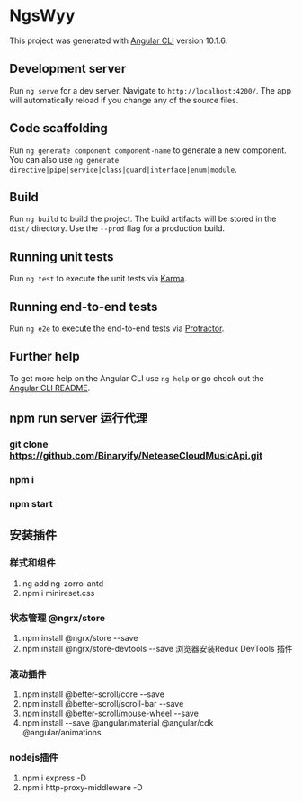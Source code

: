 # NgsWyy

This project was generated with [Angular CLI](https://github.com/angular/angular-cli) version 10.1.6.

## Development server

Run `ng serve` for a dev server. Navigate to `http://localhost:4200/`. The app will automatically reload if you change any of the source files.

## Code scaffolding

Run `ng generate component component-name` to generate a new component. You can also use `ng generate directive|pipe|service|class|guard|interface|enum|module`.

## Build

Run `ng build` to build the project. The build artifacts will be stored in the `dist/` directory. Use the `--prod` flag for a production build.

## Running unit tests

Run `ng test` to execute the unit tests via [Karma](https://karma-runner.github.io).

## Running end-to-end tests

Run `ng e2e` to execute the end-to-end tests via [Protractor](http://www.protractortest.org/).

## Further help

To get more help on the Angular CLI use `ng help` or go check out the [Angular CLI README](https://github.com/angular/angular-cli/blob/master/README.md).

## npm run server 运行代理


### git clone https://github.com/Binaryify/NeteaseCloudMusicApi.git
### npm i
### npm start

## 安装插件 
### 样式和组件
1. ng add ng-zorro-antd
2. npm i minireset.css

###  状态管理  @ngrx/store
1. npm install @ngrx/store --save
2. npm install @ngrx/store-devtools --save  浏览器安装Redux DevTools 插件

### 滚动插件
1. npm install @better-scroll/core --save
2. npm install @better-scroll/scroll-bar --save
3. npm install @better-scroll/mouse-wheel --save
4. npm install --save @angular/material @angular/cdk @angular/animations
### nodejs插件
1. npm i express -D
2. npm i http-proxy-middleware -D


